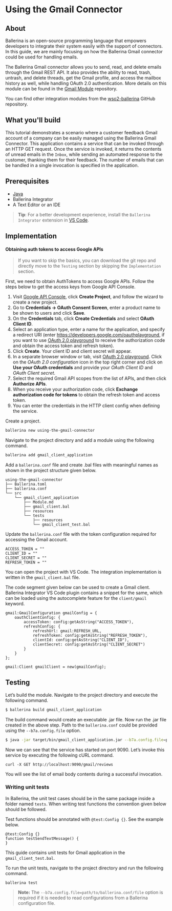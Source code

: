 # Using the Gmail Connector

## About
Ballerina is an open-source programming language that empowers developers to integrate their system easily with the support of connectors. In this guide, we are mainly focusing on how the Ballerina Gmail connector could be used for handling emails.

The Ballerina Gmail connector allows you to send, read, and delete emails through the Gmail REST API. It also provides the ability to read, trash, untrash, and delete threads, get the Gmail profile, and access the mailbox history as well, while handling OAuth 2.0 authentication. More details on this module can be found in the [Gmail Module](https://github.com/wso2-ballerina/module-gmail/blob/master/Readme.md) repository.

You can find other integration modules from the [wso2-ballerina](https://github.com/wso2-ballerina) GitHub repository.

## What you'll build
This tutorial demonstrates a scenario where a customer feedback Gmail account of a company can be easily managed using the Ballerina Gmail Connector. This application contains a service that can be invoked through an HTTP GET request. Once the service is invoked, it returns the contents of unread emails in the `Inbox`, while sending an automated response to the customer, thanking them for their feedback. The number of emails that can be handled in a single invocation is specified in the application.

## Prerequisites
- [Java](https://www.oracle.com/technetwork/java/index.html)
- Ballerina Integrator
- A Text Editor or an IDE
> **Tip**: For a better development experience, install the `Ballerina Integrator` extension in [VS Code](https://code.visualstudio.com/).

## Implementation

#### Obtaining auth tokens to access Google APIs

> If you want to skip the basics, you can download the git repo and directly move to the `Testing` section by skipping the `Implementation` section.

First, we need to obtain AuthTokens to access Google APIs. Follow the steps below to get the access keys from Google API Console.

1. Visit [Google API Console](https://console.developers.google.com), click **Create Project**, and follow the wizard to create a new project.
2. Go to **Credentials -> OAuth Consent Screen**, enter a product name to be shown to users and click **Save**.
3. On the **Credentials** tab, click **Create Credentials** and select **OAuth Client ID**.
4. Select an application type, enter a name for the application, and specify a redirect URI (enter https://developers.google.com/oauthplayground, if you want to use [OAuth 2.0 playground](https://developers.google.com/oauthplayground) to receive the authorization code and obtain the access token and refresh token).
5. Click **Create**. Your client ID and client secret will appear.
6. In a separate browser window or tab, visit [OAuth 2.0 playground](https://developers.google.com/oauthplayground). Click on the _OAuth 2.0 configuration_ icon in the top right corner and click on **Use your OAuth credentials** and provide your _OAuth Client ID_ and _OAuth Client secret_.
7. Select the required Gmail API scopes from the list of APIs, and then click **Authorize APIs**.
8. When you receive your authorization code, click **Exchange authorization code for tokens** to obtain the refresh token and access token.
9. You can enter the credentials in the HTTP client config when defining the service.

Create a project.
```bash
ballerina new using-the-gmail-connector
```
Navigate to the project directory and add a module using the following command.
```bash
ballerina add gmail_client_application
```

Add a `ballerina.conf` file and create .bal files with meaningful names as shown in the project structure given below.
```
using-the-gmail-connector
├── Ballerina.toml
├── ballerina.conf
└── src
    └── gmail_client_application
        ├── Module.md
        ├── gmail_client.bal
        ├── resources
        └── tests
            ├── resources
            └── gmail_client_test.bal
```

Update the `ballerina.conf` file with the token configuration required for accessing the Gmail account.
```
ACCESS_TOKEN = ""
CLIENT_ID = ""
CLIENT_SECRET = ""
REFRESH_TOKEN = ""
```

You can open the project with VS Code. The integration implementation is written in the `gmail_client.bal` file.

The code segment given below can be used to create a Gmail client. Ballerina Integrator VS Code plugin contains a snippet for the same, which can be loaded using the autocomplete feature for the `client/gmail` keyword.

```ballerina
gmail:GmailConfiguration gmailConfig = {
    oauthClientConfig: {
        accessToken: config:getAsString("ACCESS_TOKEN"),
        refreshConfig: {
            refreshUrl: gmail:REFRESH_URL,
            refreshToken: config:getAsString("REFRESH_TOKEN"),
            clientId: config:getAsString("CLIENT_ID"),
            clientSecret: config:getAsString("CLIENT_SECRET")
        }
    }
};

gmail:Client gmailClient = new(gmailConfig);
```

## Testing

Let’s build the module. Navigate to the project directory and execute the following command.

```bash
$ ballerina build gmail_client_application
```

The build command would create an executable .jar file. Now run the .jar file created in the above step. Path to the `ballerina.conf` could be provided using the `--b7a.config.file` option.

```bash
$ java -jar target/bin/gmail_client_application.jar --b7a.config.file=path/to/ballerina.conf/file
```
Now we can see that the service has started on port 9090. Let’s invoke this service by executing the following cURL command.
```
curl -X GET http://localhost:9090/gmail/reviews
```
You will see the list of email body contents during a successful invocation.

### Writing unit tests

In Ballerina, the unit test cases should be in the same package inside a folder named `tests`. When writing test functions the convention given below should be followed.

Test functions should be annotated with `@test:Config {}`. See the example below.
```ballerina
@test:Config {}
function testSendTextMessage() {
}
```

This guide contains unit tests for Gmail application in the `gmail_client_test.bal`.

To run the unit tests, navigate to the project directory and run the following command.
```
ballerina test
```
> **Note:** The `--b7a.config.file=path/to/ballerina.conf/file` option is required if it is needed to read configurations from a Ballerina configuration file.
